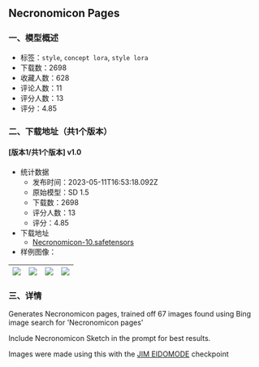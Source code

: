 ## Necronomicon Pages
### 一、模型概述

- 标签：`style`, `concept lora`, `style lora`
- 下载数：2698
- 收藏人数：628
- 评论人数：11
- 评分人数：13
- 评分：4.85

### 二、下载地址（共1个版本）

#### [版本1/共1个版本] v1.0

- 统计数据
  - 发布时间：2023-05-11T16:53:18.092Z
  - 原始模型：SD 1.5
  - 下载数：2698
  - 评分人数：13
  - 评分：4.85
- 下载地址
  - [Necronomicon-10.safetensors](https://civitai.com/api/download/models/68125)
- 样例图像：

| <img src="https://image.civitai.com/xG1nkqKTMzGDvpLrqFT7WA/fbb3babf-ea7a-4fc1-b2fb-bccb74ce41cd/width=450/759109.jpeg" /> | <img src="https://image.civitai.com/xG1nkqKTMzGDvpLrqFT7WA/397c02a9-4647-4cd4-80f7-9d58f1e9bc87/width=450/759111.jpeg" /> | <img src="https://image.civitai.com/xG1nkqKTMzGDvpLrqFT7WA/f2b3bd21-cb86-428e-876c-9c0518914acf/width=450/759113.jpeg" /> | <img src="https://image.civitai.com/xG1nkqKTMzGDvpLrqFT7WA/600fdedc-1456-4374-9dd6-0f9bef56f0da/width=450/759116.jpeg" /> |
| ---- | ---- | ---- | ---- |


### 三、详情
<p>Generates Necronomicon pages, trained off 67 images found using Bing image search for 'Necronomicon pages'</p><p>Include Necronomicon Sketch in the prompt for best results.</p><p>Images were made using this with the <a rel="ugc" href="https://civitai.com/models/10720/jim-eidomode">JIM EIDOMODE</a> checkpoint</p>